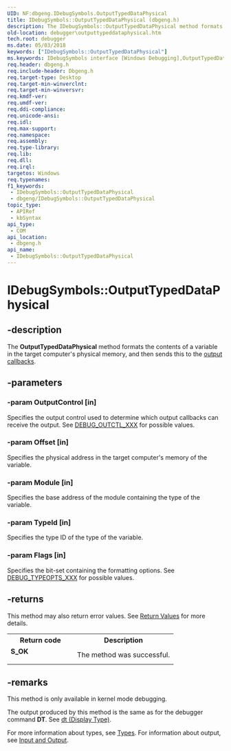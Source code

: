 ```yaml
---
UID: NF:dbgeng.IDebugSymbols.OutputTypedDataPhysical
title: IDebugSymbols::OutputTypedDataPhysical (dbgeng.h)
description: The IDebugSymbols::OutputTypedDataPhysical method formats the contents of a variable in the target's physical memory, and sends it to the output callbacks.
old-location: debugger\outputtypeddataphysical.htm
tech.root: debugger
ms.date: 05/03/2018
keywords: ["IDebugSymbols::OutputTypedDataPhysical"]
ms.keywords: IDebugSymbols interface [Windows Debugging],OutputTypedDataPhysical method, IDebugSymbols.OutputTypedDataPhysical, IDebugSymbols2 interface [Windows Debugging],OutputTypedDataPhysical method, IDebugSymbols2::OutputTypedDataPhysical, IDebugSymbols3 interface [Windows Debugging],OutputTypedDataPhysical method, IDebugSymbols3::OutputTypedDataPhysical, IDebugSymbols::OutputTypedDataPhysical, IDebugSymbols_35ce4485-6c19-44fd-8382-011b0e620f48.xml, OutputTypedDataPhysical, OutputTypedDataPhysical method [Windows Debugging], OutputTypedDataPhysical method [Windows Debugging],IDebugSymbols interface, OutputTypedDataPhysical method [Windows Debugging],IDebugSymbols2 interface, OutputTypedDataPhysical method [Windows Debugging],IDebugSymbols3 interface, dbgeng/IDebugSymbols2::OutputTypedDataPhysical, dbgeng/IDebugSymbols3::OutputTypedDataPhysical, dbgeng/IDebugSymbols::OutputTypedDataPhysical, debugger.outputtypeddataphysical
req.header: dbgeng.h
req.include-header: Dbgeng.h
req.target-type: Desktop
req.target-min-winverclnt: 
req.target-min-winversvr: 
req.kmdf-ver: 
req.umdf-ver: 
req.ddi-compliance: 
req.unicode-ansi: 
req.idl: 
req.max-support: 
req.namespace: 
req.assembly: 
req.type-library: 
req.lib: 
req.dll: 
req.irql: 
targetos: Windows
req.typenames: 
f1_keywords:
 - IDebugSymbols::OutputTypedDataPhysical
 - dbgeng/IDebugSymbols::OutputTypedDataPhysical
topic_type:
 - APIRef
 - kbSyntax
api_type:
 - COM
api_location:
 - dbgeng.h
api_name:
 - IDebugSymbols::OutputTypedDataPhysical
---
```


# IDebugSymbols::OutputTypedDataPhysical


## -description

The <b>OutputTypedDataPhysical</b> method formats the contents of a variable in the target computer's physical memory, and then sends this to the <a href="/windows-hardware/drivers/debugger/using-input-and-output">output callbacks</a>.

## -parameters

### -param OutputControl [in]


Specifies the output control used to determine which output callbacks can receive the output.  See <a href="/windows-hardware/drivers/debugger/debug-outctl-xxx">DEBUG_OUTCTL_XXX</a> for possible values.

### -param Offset [in]


Specifies the physical address in the target computer's memory of the variable.

### -param Module [in]


Specifies the base address of the module containing the type of the variable.

### -param TypeId [in]


Specifies the type ID of the type of the variable.

### -param Flags [in]


Specifies the bit-set containing the formatting options.  See <a href="/windows-hardware/drivers/debugger/debug-typeopts-xxx">DEBUG_TYPEOPTS_XXX</a> for possible values.

## -returns

This method may also return error values.  See <a href="/windows-hardware/drivers/debugger/hresult-values">Return Values</a> for more details.

<table>
<tr>
<th>Return code</th>
<th>Description</th>
</tr>
<tr>
<td width="40%">
<dl>
<dt><b>S_OK</b></dt>
</dl>
</td>
<td width="60%">
The method was successful.

</td>
</tr>
</table>

## -remarks

This method is only available in kernel mode debugging.

The output produced by this method is the same as for the debugger command <b>DT</b>.  See <a href="/windows-hardware/drivers/debugger/dt--display-type-">dt (Display Type)</a>.

For more information about types, see <a href="/windows-hardware/drivers/debugger/types">Types</a>.  For information about output, see <a href="/windows-hardware/drivers/debugger/input-and-output">Input and Output</a>.

